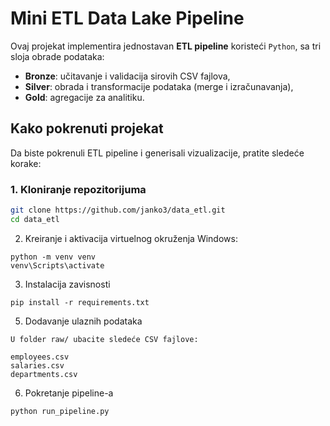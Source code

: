 # Mini ETL Data Lake Pipeline

Ovaj projekat implementira jednostavan **ETL pipeline** koristeći `Python`, sa tri sloja obrade podataka:

- **Bronze**: učitavanje i validacija sirovih CSV fajlova,
- **Silver**: obrada i transformacije podataka (merge i izračunavanja),
- **Gold**: agregacije za analitiku.

## Kako pokrenuti projekat

Da biste pokrenuli ETL pipeline i generisali vizualizacije, pratite sledeće korake:

### 1. Kloniranje repozitorijuma

```bash
git clone https://github.com/janko3/data_etl.git
cd data_etl
```

2. Kreiranje i aktivacija virtuelnog okruženja
   Windows:

```
python -m venv venv
venv\Scripts\activate
```

3. Instalacija zavisnosti

```
pip install -r requirements.txt
```

5. Dodavanje ulaznih podataka

```
U folder raw/ ubacite sledeće CSV fajlove:

employees.csv
salaries.csv
departments.csv
```

6. Pokretanje pipeline-a

```
python run_pipeline.py

```
